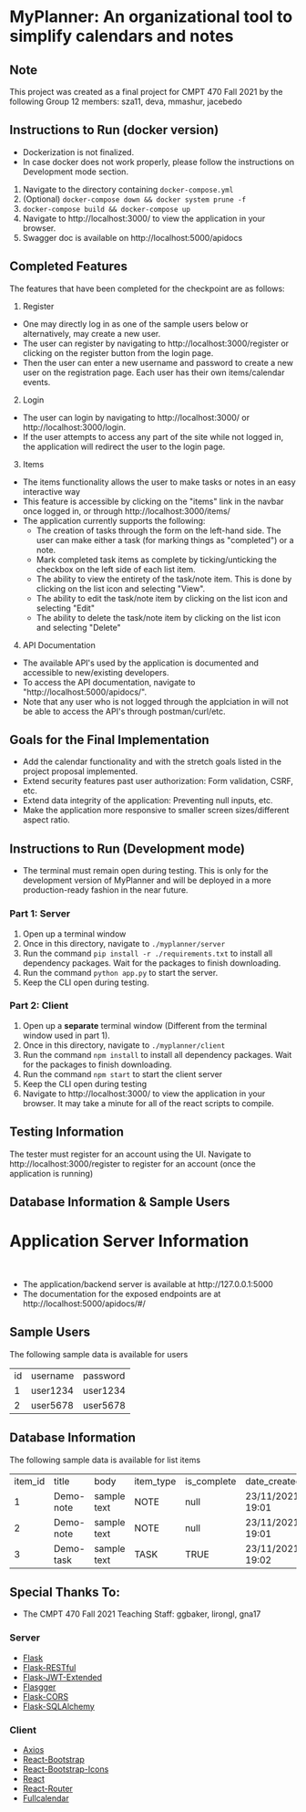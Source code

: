 # MyPlanner: An organizational tool to simplify calendars and notes

## Note

This project was created as a final project for CMPT 470 Fall 2021 by the following Group 12 members: sza11, deva, mmashur, jacebedo

## Instructions to Run (docker version)

- Dockerization is not finalized.
- In case docker does not work properly, please follow the instructions on Development mode section.

1. Navigate to the directory containing `docker-compose.yml`
2. (Optional) `docker-compose down && docker system prune -f`
3. `docker-compose build && docker-compose up`
4. Navigate to http://localhost:3000/ to view the application in your browser.
5. Swagger doc is available on http://localhost:5000/apidocs

## Completed Features

The features that have been completed for the checkpoint are as follows:

1. Register
  - One may directly log in as one of the sample users below or alternatively,
  may create a new user.
  - The user can register by navigating to http://localhost:3000/register or clicking on the register button from the login page. 
  - Then the user can enter a new username and password to create a new user on the registration page. Each user has their own items/calendar events.
2. Login
  - The user can login by navigating to http://localhost:3000/ or http://localhost:3000/login.
  - If the user attempts to access any part of the site while not logged in, the application will redirect the user to the login page.
3. Items
  - The items functionality allows the user to make tasks or notes in an easy interactive way
  - This feature is accessible by clicking on the "items" link in the navbar once logged in, or through http://localhost:3000/items/
  - The application currently supports the following:
    - The creation of tasks through the form on the left-hand side. The user can make either a task (for marking things as "completed") or a note.
    - Mark completed task items as complete by ticking/unticking the checkbox on the left side of each list item.
    - The ability to view the entirety of the task/note item. This is done by clicking on the list icon and selecting "View".
    - The ability to edit the task/note item by clicking on the list icon and selecting "Edit"
    - The ability to delete the task/note item by clicking on the list icon and selecting "Delete"
4. API Documentation
  - The available API's used by the application is documented and accessible to new/existing developers.
  - To access the API documentation, navigate to "http://localhost:5000/apidocs/".
  - Note that any user who is not logged through the applciation in will not be able to access the API's through postman/curl/etc.


## Goals for the Final Implementation

- Add the calendar functionality and with the stretch goals listed in the project proposal implemented.
- Extend security features past user authorization: Form validation, CSRF, etc.
- Extend data integrity of the application: Preventing null inputs, etc.
- Make the application more responsive to smaller screen sizes/different aspect ratio.

## Instructions to Run (Development mode)

- The terminal must remain open during testing. This is only for the development version of MyPlanner and will be deployed in a more production-ready fashion in the near future.

### Part 1: Server

1. Open up a terminal window
2. Once in this directory, navigate to `./myplanner/server`
3. Run the command `pip install -r ./requirements.txt` to install all dependency packages. Wait for the packages to finish downloading.
4. Run the command `python app.py` to start the server.
5. Keep the CLI open during testing.

### Part 2: Client

1. Open up a **separate** terminal window (Different from the terminal window used in part 1).
2. Once in this directory, navigate to `./myplanner/client`
3. Run the command `npm install` to install all dependency packages. Wait for the packages to finish downloading.
4. Run the command `npm start` to start the client server
5. Keep the CLI open during testing
6. Navigate to http://localhost:3000/ to view the application in your browser. It may take a minute for all of the react scripts to compile.

## Testing Information
The tester must register for an account using the UI. Navigate to http://localhost:3000/register to register for an account (once the application is running)

## Database Information & Sample Users
<h1> Application Server Information </h1>
<br>

<ul>
<li> The application/backend server is available at http://127.0.0.1:5000 </li>
<li> The documentation for the exposed endpoints are at http://localhost:5000/apidocs/#/ </li>
</li>
</ul>

## Sample  Users
<p> The following sample data is available for users </p>

<table>
    <tr>
    <td>id</td>
    <td>username</td>
    <td>password</td>
    </tr>
    <tr>
    <td>1</td>
    <td>user1234</td>
    <td>user1234</td>
    </tr>
    <tr>
    <td>2</td>
    <td>user5678</td>
    <td>user5678</td>
    </tr>
</table>
    
## Database Information 
<p> The following sample data is available for list items </p>

<table>
    <tr>
    <td>item_id</td>
    <td>title</td>
    <td>body</td>
    <td>item_type</td>
    <td>is_complete</td>
    <td>date_created</td>
    <td>created_by</td>
    </tr>
    <tr>
    <td>1</td>
    <td>Demo-note</td>
    <td>sample text</td>
    <td>NOTE</td>
    <td>null</td>
    <td>23/11/2021 19:01</td>
    <td>1</td>
    </tr>
    <tr>
    <td>2</td>
    <td>Demo-note</td>
    <td>sample text</td>
    <td>NOTE</td>
    <td>null</td>
    <td>23/11/2021 19:01</td>
    <td>2</td>
    </tr>
    <tr>
    <td>3</td>
    <td>Demo-task</td>
    <td>sample text</td>
    <td>TASK</td>
    <td>TRUE</td>
    <td>23/11/2021 19:02</td>
    <td>2</td>
    </tr>
</table>

## Special Thanks To:
- The CMPT 470 Fall 2021 Teaching Staff: ggbaker, lirongl, gna17 

### Server
- [Flask](https://flask.palletsprojects.com/en/2.0.x/)
- [Flask-RESTful](https://github.com/flask-restful/flask-restful)
- [Flask-JWT-Extended](https://github.com/vimalloc/flask-jwt-extended)
- [Flasgger](https://github.com/flasgger/flasgger)
- [Flask-CORS](https://github.com/corydolphin/flask-cors)
- [Flask-SQLAlchemy](https://flask-sqlalchemy.palletsprojects.com/en/2.x/)

### Client
- [Axios](https://axios-http.com/)
- [React-Bootstrap](https://react-bootstrap.github.io/)
- [React-Bootstrap-Icons](https://github.com/ismamz/react-bootstrap-icons)
- [React](https://reactjs.org/)
- [React-Router](https://github.com/remix-run/react-router)
- [Fullcalendar](https://github.com/fullcalendar/fullcalendar-react)
